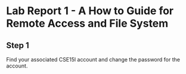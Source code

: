 # Lab Report 1 - A How to Guide for Remote Access and File System

## Step 1

Find your associated CSE15l account and change the password for the account.
